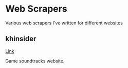 # Web Scrapers

Various web scrapers I've written for different websites

## khinsider

[Link](https://downloads.khinsider.com/)

Game soundtracks website.
